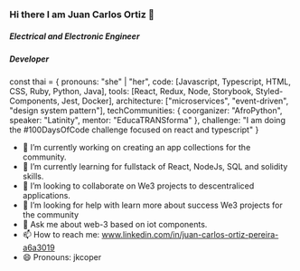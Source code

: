 ### Hi there I am Juan Carlos Ortiz 👋

<!--
**jkcoper/jkcoper** is a ✨ _special_ ✨ repository because its `README.md` (this file) appears on your GitHub profile.

Here are some ideas to get you started:
-->

##### *Electrical and Electronic Engineer*
##### *Developer*

const thai = {
  pronouns: "she" | "her",
  code: [Javascript, Typescript, HTML, CSS, Ruby, Python, Java],
  tools: [React, Redux, Node, Storybook, Styled-Components, Jest, Docker],
  architecture: ["microservices", "event-driven", "design system pattern"],
  techCommunities: {
                        coorganizer: "AfroPython",
                        speaker: "Latinity",
                        mentor: "EducaTRANSforma"
                      },
 challenge: "I am doing the #100DaysOfCode challenge focused on react and typescript"
}

- 🔭 I’m currently working on creating an app collections for the community.
- 🌱 I’m currently learning for fullstack  of React, NodeJs, SQL and solidity skills.
- 👯 I’m looking to collaborate on We3 projects to descentraliced applications.
- 🤔 I’m looking for help with learn more about success We3 projects for the community
- 💬 Ask me about web-3 based on iot components.
- 📫 How to reach me: www.linkedin.com/in/juan-carlos-ortiz-pereira-a6a3019
- 😄 Pronouns: jkcoper

